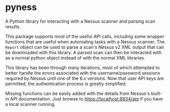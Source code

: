 # pyness
A Python library for interacting with a Nessus scanner and parsing scan results.

This package supports most of the useful API calls, including some wrapper
functions that are useful when automating tasks with a Nessus scanner. The
`Report` object can be used to parse a scan's Nessus v2 XML output that can be
downloaded with this library. A parsed scan can then be interacted with as a
normal python object instead of with the normal XML libraries.

This library has been through many iterations, most of which attempted to better
handle the errors associated with the username/password sessions required by
Nessus until one of the 6.x versions. Now that user API keys are permitted, the
authentication process is greatly simplified.

Missing functions can be easily added with the details from Nessus's built-in
API documentation. Just browse to <https://localhost:8834/api> if you have a
local scanner running.
